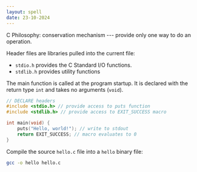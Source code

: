 ```yaml
---
layout: spell
date: 23-10-2024
---
```


C Philosophy: conservation mechanism --- provide only one way to do an operation.

Header files are libraries pulled into the current file:
- `stdio.h` provides the C Standard I/O functions.
- `stdlib.h` provides utility functions

The main function is called at the program startup. It is declared with the return type `int` and takes no arguments (`void`).

```c
// DECLARE headers
#include <stdio.h> // provide access to puts function
#include <stdlib.h> // provide access to EXIT_SUCCESS macro

int main(void) {
    puts("Hello, world!"); // write to stdout
    return EXIT_SUCCESS; // macro evaluates to 0
}
```

Compile the source `hello.c` file into a `hello` binary file:

```bash
gcc -o hello hello.c
```
